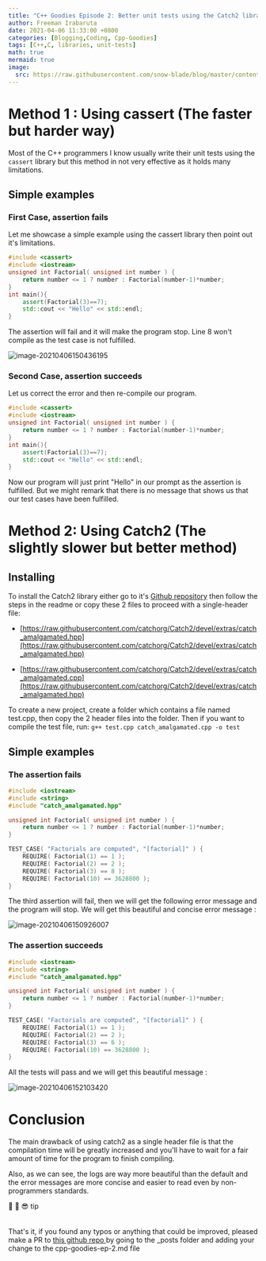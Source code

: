 ```yaml
---
title: "C++ Goodies Episode 2: Better unit tests using the Catch2 library"
author: Freeman Irabaruta
date: 2021-04-06 11:33:00 +0800
categories: [Blogging,Coding, Cpp-Goodies]
tags: [C++,C, libraries, unit-tests]
math: true
mermaid: true
image:
  src: https://raw.githubusercontent.com/snow-blade/blog/master/content/assets/lite.png
---
```


# Method 1 : Using cassert (The faster but harder way)

Most of the C++ programmers I know usually write their unit tests using the ``` cassert``` library but this method in not very effective as it holds many limitations.

## Simple examples

### First Case, assertion fails

Let me showcase a simple example using the cassert library then point out it's limitations.

```c++
#include <cassert>
#include <iostream>
unsigned int Factorial( unsigned int number ) {
    return number <= 1 ? number : Factorial(number-1)*number;
}
int main(){
    assert(Factorial(3)==7);
    std::cout << "Hello" << std::endl;
}
```

The assertion will fail and it will make the program stop. Line 8 won't compile as the test case is not fulfilled.

![image-20210406150436195](/home/free/.config/Typora/typora-user-images/image-20210406150436195.png)

### Second Case, assertion succeeds

Let us correct the error and then re-compile our program.

```c++
#include <cassert>
#include <iostream>
unsigned int Factorial( unsigned int number ) {
    return number <= 1 ? number : Factorial(number-1)*number;
}
int main(){
    assert(Factorial(3)==7);
    std::cout << "Hello" << std::endl;
}
```

Now our program will just print "Hello" in our prompt as the assertion is fulfilled. But we might remark that there is no message that shows us that our test cases have been fulfilled.

# Method 2: Using Catch2 (The slightly slower but better method)




## Installing

To install the Catch2 library either go to it's [Github repository](https://github.com/catchorg/Catch2/) then follow the steps in the readme or  copy these 2 files to proceed with a single-header file: 

- [https://raw.githubusercontent.com/catchorg/Catch2/devel/extras/catch_amalgamated.hpp](https://raw.githubusercontent.com/catchorg/Catch2/devel/extras/catch_amalgamated.hpp) 

- [https://raw.githubusercontent.com/catchorg/Catch2/devel/extras/catch_amalgamated.cpp](https://raw.githubusercontent.com/catchorg/Catch2/devel/extras/catch_amalgamated.hpp)

  

To create a new project, create a folder which contains a file named test.cpp, then copy the 2 header files into the folder. Then if you want to compile the test file, run: ``` g++ test.cpp catch_amalgamated.cpp -o test ``` 

## Simple examples

### The assertion fails

```c++
#include <iostream>
#include <string>
#include "catch_amalgamated.hpp"

unsigned int Factorial( unsigned int number ) {
    return number <= 1 ? number : Factorial(number-1)*number;
}

TEST_CASE( "Factorials are computed", "[factorial]" ) {
    REQUIRE( Factorial(1) == 1 );
    REQUIRE( Factorial(2) == 2 );
    REQUIRE( Factorial(3) == 8 );
    REQUIRE( Factorial(10) == 3628800 );
}
```

The third assertion will fail, then we will get the following error message and the program will stop. We will get this beautiful and concise error message :

![image-20210406150926007](/home/free/.config/Typora/typora-user-images/image-20210406150926007.png)

### The assertion succeeds

```c++
#include <iostream>
#include <string>
#include "catch_amalgamated.hpp"

unsigned int Factorial( unsigned int number ) {
    return number <= 1 ? number : Factorial(number-1)*number;
}

TEST_CASE( "Factorials are computed", "[factorial]" ) {
    REQUIRE( Factorial(1) == 1 );
    REQUIRE( Factorial(2) == 2 );
    REQUIRE( Factorial(3) == 6 );
    REQUIRE( Factorial(10) == 3628800 );
}
```

All the tests will pass and we will get this beautiful message :

![image-20210406152103420](/home/free/.config/Typora/typora-user-images/image-20210406152103420.png)

# Conclusion

The main drawback of using catch2 as a single header file is that the compilation time will be greatly increased and you'll have to wait for a fair amount of time for the program to finish compiling. 

Also, as we can see, the logs are way more beautiful than the default and the error messages are more concise and easier to read even by non-programmers standards. 

<div class= "tip">   <div class="tip-header">📓 📝 😎 tip</div> <br />  <br />
 That's it, if you found any typos or anything that could be improved, pleased make a PR to <a href ="https://github.com/snow-blade/jekyll_blog">this github repo </a> by going to the _posts folder and adding your change to the cpp-goodies-ep-2.md file</div>

